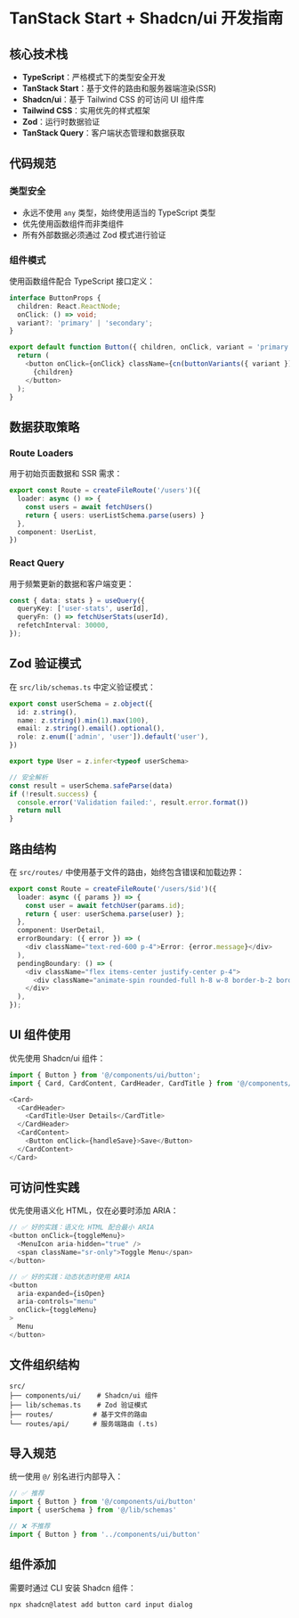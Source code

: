 # TanStack Start + Shadcn/ui 开发指南

## 核心技术栈
- **TypeScript**：严格模式下的类型安全开发
- **TanStack Start**：基于文件的路由和服务器端渲染(SSR)
- **Shadcn/ui**：基于 Tailwind CSS 的可访问 UI 组件库
- **Tailwind CSS**：实用优先的样式框架
- **Zod**：运行时数据验证
- **TanStack Query**：客户端状态管理和数据获取

## 代码规范

### 类型安全
- 永远不使用 `any` 类型，始终使用适当的 TypeScript 类型
- 优先使用函数组件而非类组件
- 所有外部数据必须通过 Zod 模式进行验证

### 组件模式
使用函数组件配合 TypeScript 接口定义：

```typescript
interface ButtonProps {
  children: React.ReactNode;
  onClick: () => void;
  variant?: 'primary' | 'secondary';
}

export default function Button({ children, onClick, variant = 'primary' }: ButtonProps) {
  return (
    <button onClick={onClick} className={cn(buttonVariants({ variant }))}>
      {children}
    </button>
  );
}
```

## 数据获取策略

### Route Loaders
用于初始页面数据和 SSR 需求：

```typescript
export const Route = createFileRoute('/users')({
  loader: async () => {
    const users = await fetchUsers()
    return { users: userListSchema.parse(users) }
  },
  component: UserList,
})
```

### React Query
用于频繁更新的数据和客户端变更：

```typescript
const { data: stats } = useQuery({
  queryKey: ['user-stats', userId],
  queryFn: () => fetchUserStats(userId),
  refetchInterval: 30000,
});
```

## Zod 验证模式

在 `src/lib/schemas.ts` 中定义验证模式：

```typescript
export const userSchema = z.object({
  id: z.string(),
  name: z.string().min(1).max(100),
  email: z.string().email().optional(),
  role: z.enum(['admin', 'user']).default('user'),
})

export type User = z.infer<typeof userSchema>

// 安全解析
const result = userSchema.safeParse(data)
if (!result.success) {
  console.error('Validation failed:', result.error.format())
  return null
}
```

## 路由结构

在 `src/routes/` 中使用基于文件的路由，始终包含错误和加载边界：

```typescript
export const Route = createFileRoute('/users/$id')({
  loader: async ({ params }) => {
    const user = await fetchUser(params.id);
    return { user: userSchema.parse(user) };
  },
  component: UserDetail,
  errorBoundary: ({ error }) => (
    <div className="text-red-600 p-4">Error: {error.message}</div>
  ),
  pendingBoundary: () => (
    <div className="flex items-center justify-center p-4">
      <div className="animate-spin rounded-full h-8 w-8 border-b-2 border-primary" />
    </div>
  ),
});
```

## UI 组件使用

优先使用 Shadcn/ui 组件：

```typescript
import { Button } from '@/components/ui/button';
import { Card, CardContent, CardHeader, CardTitle } from '@/components/ui/card';

<Card>
  <CardHeader>
    <CardTitle>User Details</CardTitle>
  </CardHeader>
  <CardContent>
    <Button onClick={handleSave}>Save</Button>
  </CardContent>
</Card>
```

## 可访问性实践

优先使用语义化 HTML，仅在必要时添加 ARIA：

```typescript
// ✅ 好的实践：语义化 HTML 配合最小 ARIA
<button onClick={toggleMenu}>
  <MenuIcon aria-hidden="true" />
  <span className="sr-only">Toggle Menu</span>
</button>

// ✅ 好的实践：动态状态时使用 ARIA
<button
  aria-expanded={isOpen}
  aria-controls="menu"
  onClick={toggleMenu}
>
  Menu
</button>
```

## 文件组织结构

```
src/
├── components/ui/    # Shadcn/ui 组件
├── lib/schemas.ts    # Zod 验证模式
├── routes/          # 基于文件的路由
└── routes/api/      # 服务端路由 (.ts)
```

## 导入规范

统一使用 `@/` 别名进行内部导入：

```typescript
// ✅ 推荐
import { Button } from '@/components/ui/button'
import { userSchema } from '@/lib/schemas'

// ❌ 不推荐
import { Button } from '../components/ui/button'
```

## 组件添加

需要时通过 CLI 安装 Shadcn 组件：

```bash
npx shadcn@latest add button card input dialog
```
